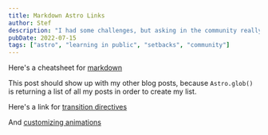 ```yaml
---
title: Markdown Astro Links
author: Stef
description: "I had some challenges, but asking in the community really helped!"
pubDate: 2022-07-15
tags: ["astro", "learning in public", "setbacks", "community"]
---
```

Here's a cheatsheet for [markdown](https://www.markdownguide.org/cheat-sheet/)

This post should show up with my other blog posts, because `Astro.glob()` is returning a list of all my posts in order to create my list.

Here's a link for [transition directives](https://docs.astro.build/en/guides/view-transitions/#transition-directives)

And [customizing animations](https://docs.astro.build/en/guides/view-transitions/#customizing-animations)